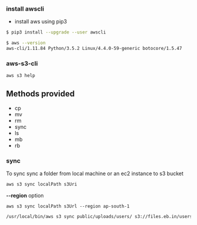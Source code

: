 ### install awscli

- install aws using pip3
```sh
$ pip3 install --upgrade --user awscli

$ aws --version
aws-cli/1.11.84 Python/3.5.2 Linux/4.4.0-59-generic botocore/1.5.47

```


### aws-s3-cli

```sh
aws s3 help
```

Methods provided
---------------

* cp
* mv
* rm
* sync
* ls
* mb
* rb

### sync

To sync sync a folder from local machine or an ec2 instance to s3 bucket
```sh
aws s3 sync localPath s3Uri
```
**--region** option
```
aws s3 sync localPath s3Url --region ap-south-1
```

```sh
/usr/local/bin/aws s3 sync public/uploads/users/ s3://files.eb.in/users --region ap-southeast-1
```
